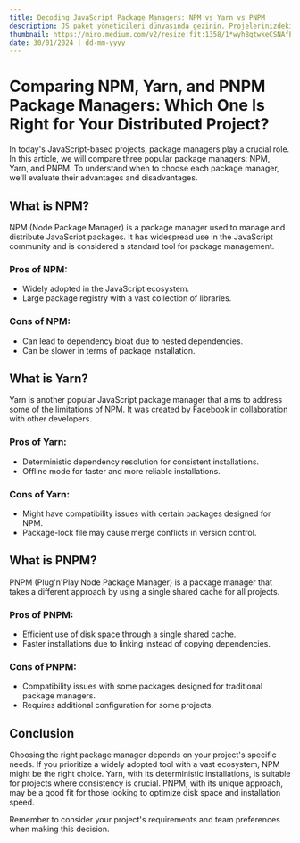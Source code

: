 ```yaml
---
title: Decoding JavaScript Package Managers: NPM vs Yarn vs PNPM
description: JS paket yöneticileri dünyasında gezinin. Projelerinizdeki bağımlılık yönetimini kolaylaştırmak için NPM, Yarn ve PNPM'yi karşılaştırın.
thumbnail: https://miro.medium.com/v2/resize:fit:1358/1*wyh8qtwkeCSNAfERWrcy1g.jpeg
date: 30/01/2024 | dd-mm-yyyy
---
```


# Comparing NPM, Yarn, and PNPM Package Managers: Which One Is Right for Your Distributed Project?

In today's JavaScript-based projects, package managers play a crucial role. In this article, we will compare three popular package managers: NPM, Yarn, and PNPM. To understand when to choose each package manager, we'll evaluate their advantages and disadvantages.

## What is NPM?

NPM (Node Package Manager) is a package manager used to manage and distribute JavaScript packages. It has widespread use in the JavaScript community and is considered a standard tool for package management.

### Pros of NPM:

- Widely adopted in the JavaScript ecosystem.
- Large package registry with a vast collection of libraries.

### Cons of NPM:

- Can lead to dependency bloat due to nested dependencies.
- Can be slower in terms of package installation.

## What is Yarn?

Yarn is another popular JavaScript package manager that aims to address some of the limitations of NPM. It was created by Facebook in collaboration with other developers.

### Pros of Yarn:

- Deterministic dependency resolution for consistent installations.
- Offline mode for faster and more reliable installations.

### Cons of Yarn:

- Might have compatibility issues with certain packages designed for NPM.
- Package-lock file may cause merge conflicts in version control.

## What is PNPM?

PNPM (Plug'n'Play Node Package Manager) is a package manager that takes a different approach by using a single shared cache for all projects.

### Pros of PNPM:

- Efficient use of disk space through a single shared cache.
- Faster installations due to linking instead of copying dependencies.

### Cons of PNPM:

- Compatibility issues with some packages designed for traditional package managers.
- Requires additional configuration for some projects.

## Conclusion

Choosing the right package manager depends on your project's specific needs. If you prioritize a widely adopted tool with a vast ecosystem, NPM might be the right choice. Yarn, with its deterministic installations, is suitable for projects where consistency is crucial. PNPM, with its unique approach, may be a good fit for those looking to optimize disk space and installation speed.

Remember to consider your project's requirements and team preferences when making this decision.
